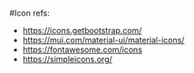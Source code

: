 #Icon refs:

- https://icons.getbootstrap.com/
- https://mui.com/material-ui/material-icons/
- https://fontawesome.com/icons
- https://simpleicons.org/